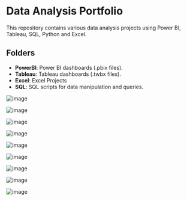 # Data Analysis Portfolio

This repository contains various data analysis projects using Power BI, Tableau, SQL, Python and Excel.

## Folders

- **PowerBI**: Power BI dashboards (.pbix files).
- **Tableau**: Tableau dashboards (.twbx files).
- **Excel**: Excel Projects
- **SQL**: SQL scripts for data manipulation and queries.


![image](https://github.com/user-attachments/assets/204a1893-c036-4443-96c4-49a8a2796bb5)


![image](https://github.com/user-attachments/assets/4b40c53a-9e44-4c6c-8ddf-a71f1aa89f18)

![image](https://github.com/user-attachments/assets/c989a943-68ca-4a45-8e5c-3d1470b8a496)

![image](https://github.com/user-attachments/assets/1a87b1b0-7c45-4032-aa36-a887c4996a1f)

![image](https://github.com/user-attachments/assets/9aa0c24b-11af-43d1-8fd1-9a6f9d80d41f)

![image](https://github.com/user-attachments/assets/252dbc52-1dcd-46e8-b32c-992ae63a605f)

![image](https://github.com/user-attachments/assets/d3ca7f04-e89a-4c36-8a9e-4498a7366eaf)

![image](https://github.com/user-attachments/assets/cc992d2d-6a11-445f-9ad4-ed31c22e3e1b)

![image](https://github.com/user-attachments/assets/7aefe14f-1807-4e72-a0c7-bfa0a7bfc3b2)



